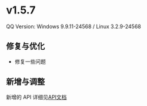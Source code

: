 # v1.5.7

QQ Version: Windows 9.9.11-24568 / Linux 3.2.9-24568

## 修复与优化
* 修复一些问题

## 新增与调整


新增的 API 详细见[API文档](https://napneko.github.io/zh-CN/develop/extends_api)